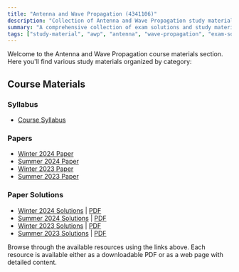 ```yaml
---
title: "Antenna and Wave Propagation (4341106)"
description: "Collection of Antenna and Wave Propagation study materials and exam solutions"
summary: "A comprehensive collection of exam solutions and study materials for the Antenna and Wave Propagation (AWP) course"
tags: ["study-material", "awp", "antenna", "wave-propagation", "exam-solutions", "4341106"]
---
```


Welcome to the Antenna and Wave Propagation course materials section. Here you'll find various study materials organized by category:

## Course Materials

### Syllabus

- [Course Syllabus](/resources/study-materials/4341106-awp/4341106.pdf)

### Papers

- [Winter 2024 Paper](/resources/study-materials/4341106-awp/4341106-Winter-2024.pdf)
- [Summer 2024 Paper](/resources/study-materials/4341106-awp/4341106-Summer-2024.pdf)
- [Winter 2023 Paper](/resources/study-materials/4341106-awp/4341106-Winter-2023.pdf)
- [Summer 2023 Paper](/resources/study-materials/4341106-awp/4341106-Summer-2023.pdf)

### Paper Solutions

- [Winter 2024 Solutions](4341106-winter-2024-solution) | [PDF](4341106-winter-2024-solution.pdf)
- [Summer 2024 Solutions](4341106-summer-2024-solution) | [PDF](4341106-summer-2024-solution.pdf)
- [Winter 2023 Solutions](4341106-winter-2023-solution) | [PDF](4341106-winter-2023-solution.pdf)
- [Summer 2023 Solutions](4341106-summer-2023-solution) | [PDF](4341106-summer-2023-solution.pdf)

Browse through the available resources using the links above. Each resource is available either as a downloadable PDF or as a web page with detailed content.
